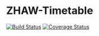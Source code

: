 # ZHAW-Timetable 
[![Build Status](https://travis-ci.org/zhaw-timetable/zhawo.svg?branch=master)](https://travis-ci.org/zhaw-timetable/zhawo)
[![Coverage Status](https://coveralls.io/repos/github/zhaw-timetable/zhaw-timetable/badge.svg?branch=master)](https://coveralls.io/github/zhaw-timetable/zhaw-timetable?branch=master)
